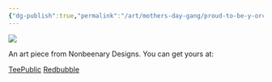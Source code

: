 ```yaml
---
{"dg-publish":true,"permalink":"/art/mothers-day-gang/proud-to-be-y-orchid/","title":"Proud To Be Y'Orchid","tags":["Art","Mother's Day"]}
---
```



![](https://baserow-media.ams3.digitaloceanspaces.com/user_files/qm5WoxiSwYNVEVN7fxfyt128GBPCICW5_f069869bf35c3e2a38fb9e006d16f829a51b3a413162343bfa54881842f2820c.jpg)

An art piece from Nonbeenary Designs. You can get yours at:

[TeePublic](https://www.teepublic.com/t-shirt/50758447-proud-to-be-yorchid-your-kid?store_id=258912)
[Redbubble](https://www.redbubble.com/shop/ap/152701695?ref=studio-promote)
